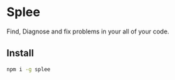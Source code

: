 # Splee

Find, Diagnose and fix problems in your all of your code.

## Install

```bash
npm i -g splee
```
